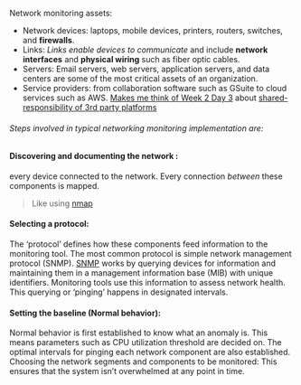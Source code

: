 Network monitoring assets:

- Network devices: laptops, mobile devices, printers, routers, switches, and **firewalls**.
- Links: *Links enable devices to communicate* and include **network interfaces** and **physical wiring** such as fiber optic cables.
- Servers: Email servers, web servers, application servers, and data centers are some of the most critical assets of an organization.
- Service providers: from collaboration software such as GSuite to cloud services such as AWS.
[Makes me think of Week 2 Day 3](https://learn.microsoft.com/en-us/azure/security/fundamentals/shared-responsibility) about [shared-responsibility of 3rd party platforms](https://github.com/FredericGariepy/LighthouseLabs/blob/main/PKM/W2/D3/lecture%20notes.md#shared-responsibility)

###### Steps involved in typical networking monitoring implementation are:
  #### Discovering and documenting the network :
  every device connected to the network. Every connection *between* these components is mapped.
> Like using [nmap](https://stationx-public-download.s3.us-west-2.amazonaws.com/nmap_cheet_sheet_v7.pdf)

#### Selecting a protocol:
The ‘protocol’ defines how these components feed information to the monitoring tool. The most common protocol is simple network management protocol (SNMP). [SNMP](https://github.com/FredericGariepy/LighthouseLabs/blob/main/PKM/W2/D3/Simple%20Network%20Management%20Protocol.md) works by querying devices for information and maintaining them in a management information base (MIB) with unique identifiers. Monitoring tools use this information to assess network health. This querying or ‘pinging’ happens in designated intervals. 

#### Setting the baseline (Normal behavior):
Normal behavior is first established to know what an anomaly is. This means parameters such as CPU utilization threshold are decided on. The optimal intervals for pinging each network component are also established.
Choosing the network segments and components to be monitored: This ensures that the system isn’t overwhelmed at any point in time.

